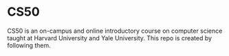 # CS50
CS50 is an on-campus and online introductory course on computer science taught at Harvard University and Yale University. This repo is created by following them.
